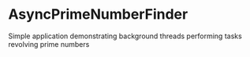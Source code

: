 # AsyncPrimeNumberFinder
Simple application demonstrating background threads performing  tasks revolving prime numbers
